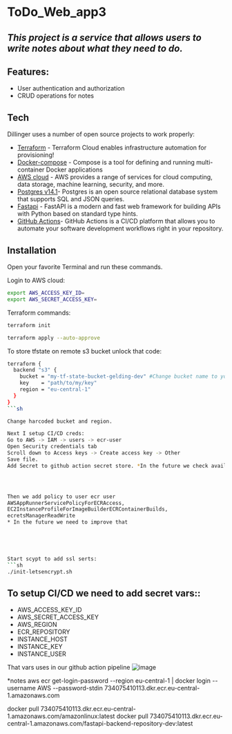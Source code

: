 # ToDo_Web_app3
## _This project is a service that allows users to write notes about what they need to do._


## Features:

- User authentication and authorization
- CRUD operations for notes


## Tech

Dillinger uses a number of open source projects to work properly:

- [Terraform](https://www.terraform.io/) - Terraform Cloud enables infrastructure automation for provisioning!
- [Docker-compose](https://docs.docker.com/compose/) - Compose is a tool for defining and running multi-container Docker applications
- [AWS cloud](https://aws.amazon.com/what-is-aws/) - AWS provides a range of services for cloud computing, data storage, machine learning, security, and more.
- [Postgres v14.1](https://www.postgresql.org/download/)- Postgres is an open source relational database system that supports SQL and JSON queries. 
- [Fastapi](https://fastapi.tiangolo.com/) - FastAPI is a modern and fast web framework for building APIs with Python based on standard type hints.
- [GitHub Actions](https://github.com/features/actions)- GitHub Actions is a CI/CD platform that allows you to automate your software development workflows right in your repository. 
## Installation


Open your favorite Terminal and run these commands.

Login to AWS cloud:

```sh
export AWS_ACCESS_KEY_ID=
export AWS_SECRET_ACCESS_KEY=
```

Terraform commands:

```sh
terraform init
```



```sh
terraform apply --auto-approve
```

To store tfstate on remote s3 bucket unlock that code:
```sh
terraform {
  backend "s3" {
    bucket = "my-tf-state-bucket-gelding-dev" #Change bucket name to your actual bucket name. You will see that in outputs.
    key    = "path/to/my/key"
    region = "eu-central-1"
  }
}
```sh

Change harcoded bucket and region.

Next I setup CI/CD creds:
Go to AWS -> IAM -> users -> ecr-user
Open Security credentials tab
Scroll down to Access keys -> Create access key -> Other
Save file.
Add Secret to github action secret store. *In the future we check availabilit terraform add secrets to github.




Then we add policy to user ecr user 
AWSAppRunnerServicePolicyForECRAccess, 
EC2InstanceProfileForImageBuilderECRContainerBuilds,
ecretsManagerReadWrite
* In the future we need to improve that





Start scypt to add ssl serts:
```sh
./init-letsencrypt.sh
```

## To setup CI/CD we need to add secret vars::

- AWS_ACCESS_KEY_ID
- AWS_SECRET_ACCESS_KEY
- AWS_REGION
- ECR_REPOSITORY
- INSTANCE_HOST
- INSTANCE_KEY
- INSTANCE_USER

That vars uses in our github action pipeline
![image](https://user-images.githubusercontent.com/50805334/224275693-42f42348-d12f-459b-b8a5-8d67ecbfe11d.png)

*notes
aws ecr get-login-password --region eu-central-1 | docker login --username AWS --password-stdin 734075410113.dkr.ecr.eu-central-1.amazonaws.com

docker pull 734075410113.dkr.ecr.eu-central-1.amazonaws.com/amazonlinux:latest
docker pull 734075410113.dkr.ecr.eu-central-1.amazonaws.com/fastapi-backend-repository-dev:latest
